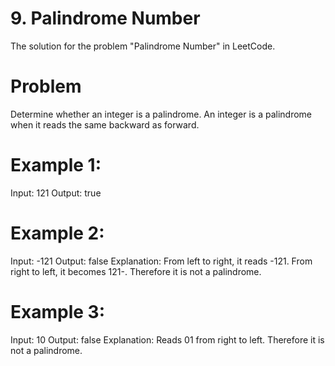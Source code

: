 # 9. Palindrome Number

The solution for the problem "Palindrome Number" in LeetCode.

# Problem

Determine whether an integer is a palindrome. An integer is a palindrome when it reads the same backward as forward.

# Example 1:

Input: 121
Output: true

# Example 2:

Input: -121
Output: false
Explanation: From left to right, it reads -121. From right to left, it becomes 121-. Therefore it is not a palindrome.

# Example 3:

Input: 10
Output: false
Explanation: Reads 01 from right to left. Therefore it is not a palindrome.